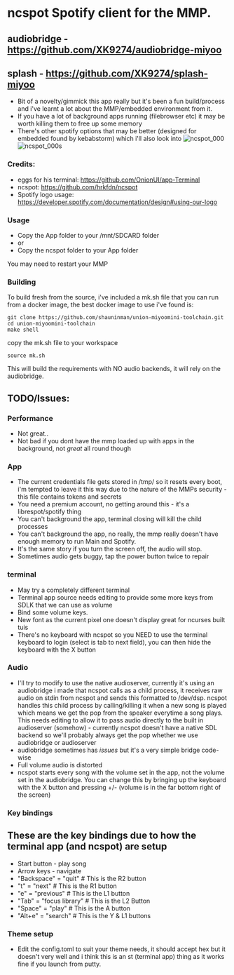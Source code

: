 # ncspot Spotify client for the MMP.
## audiobridge - https://github.com/XK9274/audiobridge-miyoo
## splash - https://github.com/XK9274/splash-miyoo

- Bit of a novelty/gimmick this app really but it's been a fun build/process and i've learnt a lot about the MMP/embedded environment from it.
- If you have a lot of background apps running (filebrowser etc) it may be worth killing them to free up some memory
- There's other spotify options that may be better (designed for embedded found by kebabstorm) which i'll also look into
![ncspot_000](https://github.com/XK9274/ncspotcli-compile-miyoo/assets/47260768/2e145ea8-f3a4-42bd-85b2-6a83ecaf72b7)
![ncspot_000s](https://github.com/XK9274/ncspotcli-compile-miyoo/assets/47260768/0bb71918-a309-438d-949a-9ffc92930e32)

### Credits:
- eggs for his terminal: https://github.com/OnionUI/app-Terminal
- ncspot: https://github.com/hrkfdn/ncspot
- Spotify logo usage: https://developer.spotify.com/documentation/design#using-our-logo
### Usage
- Copy the App folder to your /mnt/SDCARD folder
- or
- Copy the ncspot folder to your App folder

You may need to restart your MMP

### Building
To build fresh from the source, i've included a mk.sh file that you can run from a docker image, the best docker image to use i've found is:

```
git clone https://github.com/shauninman/union-miyoomini-toolchain.git
cd union-miyoomini-toolchain
make shell
```

copy the mk.sh file to your workspace

`source mk.sh`

This will build the requirements with NO audio backends, it will rely on the audiobridge.

## TODO/Issues: 

### Performance
- Not great..
- Not bad if you dont have the mmp loaded up with apps in the background, not *great* all round though

### App
- The current credentials file gets stored in /tmp/ so it resets every boot, i'm tempted to leave it this way due to the nature of the MMPs security - this file contains tokens and secrets
- You need a premium account, no getting around this - it's a librespot/spotify thing
- You can't background the app, terminal closing will kill the child processes
- You can't background the app, no really, the mmp really doesn't have enough memory to run Main and Spotify.
- It's the same story if you turn the screen off, the audio will stop.
- Sometimes audio gets buggy, tap the power button twice to repair

### terminal
- May try a completely different terminal
- Terminal app source needs editing to provide some more keys from SDLK that we can use as volume
- Bind some volume keys. 
- New font as the current pixel one doesn't display great for ncurses built tuis
- There's no keyboard with ncspot so you NEED to use the terminal keyboard to login (select is tab to next field), you can then hide the keyboard with the X button

### Audio
- I'll try to modify to use the native audioserver, currently it's using an audiobridge i made that ncspot calls as a child process, it receives raw audio on stdin from ncspot and sends this formatted to /dev/dsp. ncspot handles this child process by calling/killing it when a new song is played which means we get the pop from the speaker everytime a song plays. This needs editing to allow it to pass audio directly to the built in audioserver (somehow) - currently ncspot doesn't have a native SDL backend so we'll probably always get the pop whether we use audiobridge or audioserver
- audiobridge sometimes has *issues* but it's a very simple bridge code-wise
- Full volume audio is distorted
- ncspot starts every song with the volume set in the app, not the volume set in the audiobridge. You can change this by bringing up the keyboard with the X button and pressing +/- (volume is in the far bottom right of the screen)

### Key bindings
## These are the key bindings due to how the terminal app (and ncspot) are setup

- Start button - play song
- Arrow keys - navigate
- "Backspace" = "quit" # This is the R2 button
- "t" = "next" # This is the R1 button
- "e" = "previous" # This is the L1 button
- "Tab" = "focus library" # This is the L2 Button
- "Space" = "play"  # This is the A button
- "Alt+e" = "search" # This is the Y & L1 buttons

### Theme setup
- Edit the config.toml to suit your theme needs, it should accept hex but it doesn't very well and i think this is an st (terminal app) thing as it works fine if you launch from putty.




